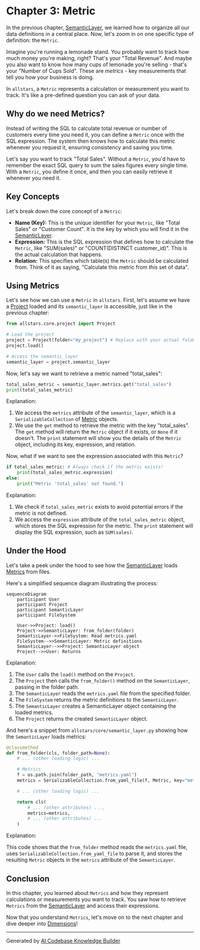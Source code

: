 # Chapter 3: Metric

In the previous chapter, [SemanticLayer](02_semanticlayer_.md), we learned how to organize all our data definitions in a central place. Now, let's zoom in on one specific type of definition: the `Metric`.

Imagine you're running a lemonade stand. You probably want to track how much money you're making, right? That's your "Total Revenue". And maybe you also want to know how many cups of lemonade you're selling - that's your "Number of Cups Sold". These are *metrics* - key measurements that tell you how your business is doing.

In `allstars`, a `Metric` represents a calculation or measurement you want to track. It's like a pre-defined question you can ask of your data.

## Why do we need Metrics?

Instead of writing the SQL to calculate total revenue or number of customers every time you need it, you can define a `Metric` once with the SQL expression. The system then knows how to calculate this metric whenever you request it, ensuring consistency and saving you time.

Let's say you want to track "Total Sales". Without a `Metric`, you'd have to remember the exact SQL query to sum the sales figures every single time. With a `Metric`, you define it once, and then you can easily retrieve it whenever you need it.

## Key Concepts

Let's break down the core concept of a `Metric`:

*   **Name (Key):** This is the unique identifier for your `Metric`, like "Total Sales" or "Customer Count". It is the key by which you will find it in the [SemanticLayer](02_semanticlayer_.md).
*   **Expression:** This is the SQL expression that defines how to calculate the `Metric`, like "SUM(sales)" or "COUNT(DISTINCT customer_id)". This is the actual calculation that happens.
*   **Relation:** This specifies which table(s) the `Metric` should be calculated from. Think of it as saying, "Calculate this metric from *this* set of data".

## Using Metrics

Let's see how we can use a `Metric` in `allstars`. First, let's assume we have a [Project](01_project_.md) loaded and its `semantic_layer` is accessible, just like in the previous chapter:

```python
from allstars.core.project import Project

# Load the project
project = Project(folder="my_project") # Replace with your actual folder
project.load()

# Access the semantic_layer
semantic_layer = project.semantic_layer
```

Now, let's say we want to retrieve a metric named "total_sales":

```python
total_sales_metric = semantic_layer.metrics.get("total_sales")
print(total_sales_metric)
```

Explanation:

1.  We access the `metrics` attribute of the `semantic_layer`, which is a `SerializableCollection` of [Metric](03_metric_.md) objects.
2.  We use the `get` method to retrieve the metric with the key "total_sales".  The `get` method will return the `Metric` object if it exists, or `None` if it doesn't. The `print` statement will show you the details of the `Metric` object, including its key, expression, and relation.

Now, what if we want to see the expression associated with this `Metric`?

```python
if total_sales_metric: # Always check if the metric exists!
    print(total_sales_metric.expression)
else:
    print("Metric 'total_sales' not found.")
```

Explanation:

1. We check if `total_sales_metric` exists to avoid potential errors if the metric is not defined.
2. We access the `expression` attribute of the `total_sales_metric` object, which stores the SQL expression for the metric. The `print` statement will display the SQL expression, such as `SUM(sales)`.

## Under the Hood

Let's take a peek under the hood to see how the [SemanticLayer](02_semanticlayer_.md) loads [Metrics](03_metric_.md) from files.

Here's a simplified sequence diagram illustrating the process:

```mermaid
sequenceDiagram
    participant User
    participant Project
    participant SemanticLayer
    participant FileSystem

    User->>Project: load()
    Project->>SemanticLayer: from_folder(folder)
    SemanticLayer->>FileSystem: Read metrics.yaml
    FileSystem-->>SemanticLayer: Metric definitions
    SemanticLayer-->>Project: SemanticLayer object
    Project-->>User: Returns
```

Explanation:

1.  The `User` calls the `load()` method on the `Project`.
2.  The `Project` then calls the `from_folder()` method on the `SemanticLayer`, passing in the folder path.
3.  The `SemanticLayer` reads the `metrics.yaml` file from the specified folder.
4.  The `FileSystem` returns the metric definitions to the `SemanticLayer`.
5.  The `SemanticLayer` creates a SemanticLayer object containing the loaded metrics.
6.  The `Project` returns the created `SemanticLayer` object.

And here's a snippet from `allstars/core/semantic_layer.py` showing how the `SemanticLayer` loads metrics:

```python
@classmethod
def from_folder(cls, folder_path=None):
    # ... (other loading logic) ...

    # Metrics
    f = os.path.join(folder_path, "metrics.yaml")
    metrics = SerializableCollection.from_yaml_file(f, Metric, key="metrics")

    # ... (other loading logic) ...

    return cls(
        # ... (other attributes) ...,
        metrics=metrics,
        # ... (other attributes) ...
    )
```

Explanation:

This code shows that the `from_folder` method reads the `metrics.yaml` file, uses `SerializableCollection.from_yaml_file` to parse it, and stores the resulting `Metric` objects in the `metrics` attribute of the `SemanticLayer`.

## Conclusion

In this chapter, you learned about `Metrics` and how they represent calculations or measurements you want to track. You saw how to retrieve `Metrics` from the [SemanticLayer](02_semanticlayer_.md) and access their expressions.

Now that you understand `Metrics`, let's move on to the next chapter and dive deeper into [Dimensions](04_dimension_.md)!


---

Generated by [AI Codebase Knowledge Builder](https://github.com/The-Pocket/Tutorial-Codebase-Knowledge)